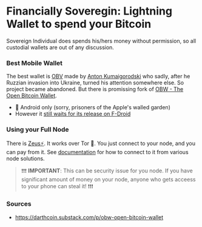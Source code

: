 
# Financially Soveregin: Lightning Wallet to spend your Bitcoin

Sovereign Individual does spends his/hers money without permission, so all custodial wallets are out of any discussion.

### Best Mobile Wallet
The best wallet is [OBV](https://sbw.app/) made by [Anton Kumaigorodski](https://twitter.com/akumaigorodski) who sadly, after he Ruzzian invasion into Ukraine, turned his attention somewhere else. So project became abandoned. But there is promissing fork of [OBW - The Open Bitcoin Wallet](https://github.com/nbd-wtf/obw). 

- 🤖 Android only (sorry, prisoners of the Apple's walled garden)
- However it [still waits for its release on F-Droid](https://github.com/nbd-wtf/obw/issues/17)

### Using your Full Node
There is [Zeus⚡](https://zeusln.app/). It works over Tor 🧅. You just connect to your node, and you can pay from it. See [documentation](https://docs.zeusln.app/category/connecting-zeus) for how to connect to it from various node solutions.

> ❗❗❗ **IMPORTANT**: This can be security issue for you node. If you have significant amount of money on your node, anyone who gets acceess to your phone can steal it! ❗❗❗

### Sources
- https://darthcoin.substack.com/p/obw-open-bitcoin-wallet
